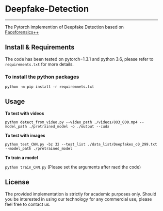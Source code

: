# Deepfake-Detection
------------------
The Pytorch implemention of Deepfake Detection based on [Faceforensics++](https://github.com/ondyari/FaceForensics)
## Install & Requirements
The code has been tested on pytorch=1.3.1 and python 3.6, please refer to `requirements.txt` for more details.
### To install the python packages
`python -m pip install -r requiremnets.txt`

## Usage
**To test with videos**

`python detect_from_video.py --video_path ./videos/003_000.mp4 --model_path ./pretrained_model -o ./output --cuda`

**To test with images**

`python test_CNN.py -bz 32 --test_list ./data_list/Deepfakes_c0_299.txt --model_path ./pretrained_model`

**To train a model**

`python train_CNN.py`
(Please set the arguments after raed the code)

## License
The provided implementation is strictly for academic purposes only. Should you be interested in using our technology for any commercial use, please feel free to contact us.